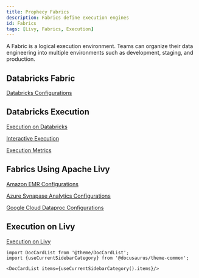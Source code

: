 ```yaml
---
title: Prophecy Fabrics
description: Fabrics define execution engines
id: Fabrics
tags: [Livy, Fabrics, Execution]
---
```


A Fabric is a logical execution environment. Teams can organize their data engineering into multiple environments such as development, staging, and production.

## Databricks Fabric

[Databricks Configurations](/docs/Spark/fabrics/create-a-fabric.md#databricks)

## Databricks Execution

[Execution on Databricks](/docs/Spark/execution/databricks-clusters-behaviours.md)

[Interactive Execution](/docs/Spark/execution/interactive-execution.md)

[Execution Metrics](/docs/Spark/execution/execution-metrics.md)

## Fabrics Using Apache Livy

[Amazon EMR Configurations](/docs/Spark/fabrics/emr-fabric.md#create-a-fabric-to-connect-prophecy-to-emr)

[Azure Synapase Analytics Configurations](/docs/Spark/fabrics/synapsefabric.md#configure-connectivity-between-synapse-and-prophecy)

[Google Cloud Dataproc Configurations](/docs/Spark/fabrics/dataproc.md)

## Execution on Livy

[Execution on Livy](/docs/Spark/execution/execution-metrics-on-livy.md)

```mdx-code-block
import DocCardList from '@theme/DocCardList';
import {useCurrentSidebarCategory} from '@docusaurus/theme-common';

<DocCardList items={useCurrentSidebarCategory().items}/>
```

